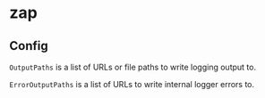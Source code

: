 # zap

## Config

`OutputPaths` is a list of URLs or file paths to write logging output to.

`ErrorOutputPaths` is a list of URLs to write internal logger errors to.
